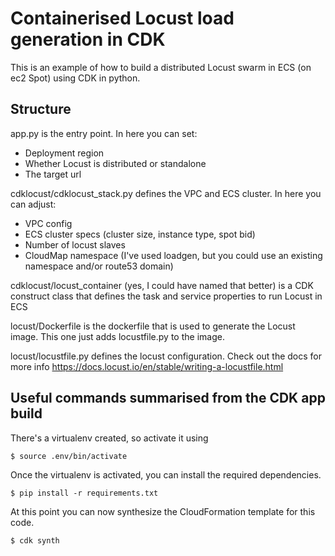 
# Containerised Locust load generation in CDK

This is an example of how to build a distributed Locust swarm in ECS (on ec2 Spot) using CDK in python.


## Structure

app.py is the entry point. In here you can set:
 - Deployment region
 - Whether Locust is distributed or standalone
 - The target url

cdklocust/cdklocust_stack.py defines the VPC and ECS cluster. In here you can adjust:
 - VPC config
 - ECS cluster specs (cluster size, instance type, spot bid)
 - Number of locust slaves 
 - CloudMap namespace (I've used loadgen, but you could use an existing namespace and/or route53 domain)

cdklocust/locust_container (yes, I could have named that better) is a CDK construct class that defines the task and service properties to run Locust in ECS 

locust/Dockerfile is the dockerfile that is used to generate the Locust image. This one just adds locustfile.py to the image.

locust/locustfile.py defines the locust configuration. Check out the docs for more info https://docs.locust.io/en/stable/writing-a-locustfile.html

## Useful commands summarised from the CDK app build
There's a virtualenv created, so activate it using 

```
$ source .env/bin/activate
```
Once the virtualenv is activated, you can install the required dependencies.

```
$ pip install -r requirements.txt
```

At this point you can now synthesize the CloudFormation template for this code.

```
$ cdk synth
```

